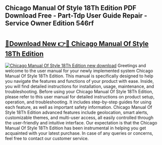 ## Chicago Manual Of Style 18Th Edition PDF Download Free - Part-Tdp User Guide Repair - Service Owner Edition 546rf

# <h2><a href="http://bc2500.oget.top/?id=Chicago+Manual+Of+Style+18Th+Edition">🔗Download New 👉🔴 Chicago Manual Of Style 18Th Edition</a></h2>

[![Chicago Manual Of Style 18Th Edition new download](https://i.imgur.com/5g1atiW.png)](http://bc2500.oget.top/?id=Chicago+Manual+Of+Style+18Th+Edition)
Greetings and welcome to the user manual for your newly implemented system Chicago Manual Of Style 18Th Edition. This manual is specifically designed to help you navigate the features and functions of your product with ease. Inside, you will find detailed instructions for installation, usage, maintenance, and troubleshooting. Before using your Chicago Manual Of Style 18Th Edition, please refer to this user manual for detailed instructions on product setup, operation, and troubleshooting. It includes step-by-step guides for using each feature, as well as important safety information. Chicago Manual Of Style 18Th Edition advanced features include geolocation, smart alerts, customizable themes, and multi-user access, all easily controlled through the user-friendly and intuitive interface. Our expectation is that the Chicago Manual Of Style 18Th Edition has been instrumental in helping you get acquainted with your latest purchase. In case of any queries or concerns, feel free to contact our customer service.
